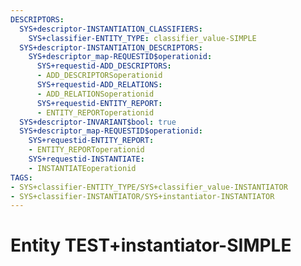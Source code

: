 ```yaml
---
DESCRIPTORS:
  SYS+descriptor-INSTANTIATION_CLASSIFIERS:
    SYS+classifier-ENTITY_TYPE: classifier_value-SIMPLE
  SYS+descriptor-INSTANTIATION_DESCRIPTORS:
    SYS+descriptor_map-REQUESTID$operationid:
      SYS+requestid-ADD_DESCRIPTORS:
      - ADD_DESCRIPTORSoperationid
      SYS+requestid-ADD_RELATIONS:
      - ADD_RELATIONSoperationid
      SYS+requestid-ENTITY_REPORT:
      - ENTITY_REPORToperationid
  SYS+descriptor-INVARIANT$bool: true
  SYS+descriptor_map-REQUESTID$operationid:
    SYS+requestid-ENTITY_REPORT:
    - ENTITY_REPORToperationid
    SYS+requestid-INSTANTIATE:
    - INSTANTIATEoperationid
TAGS:
- SYS+classifier-ENTITY_TYPE/SYS+classifier_value-INSTANTIATOR
- SYS+classifier-INSTANTIATOR/SYS+instantiator-INSTANTIATOR
---
```

# Entity TEST+instantiator-SIMPLE


